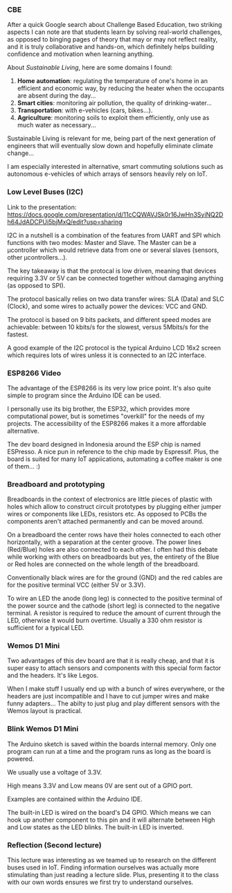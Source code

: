 ### CBE

After a quick Google search about Challenge Based Education, two striking aspects I can note are that students learn by solving real-world challenges, as opposed to binging pages of theory that may or may not reflect reality, and it is truly collaborative and hands-on, which definitely helps building confidence and motivation when learning anything.

About *Sustainable Living*, here are some domains I found:
1. **Home automation**: regulating the temperature of one's home in an efficient and economic way, by reducing the heater when the occupants are absent during the day...
2. **Smart cities**: monitoring air pollution, the quality of drinking-water...
3. **Transportation**: with e-vehicles (cars, bikes...).
4. **Agriculture**: monitoring soils to exploit them efficiently, only use as much water as necessary...

Sustainable Living is relevant for me, being part of the next generation of engineers that will eventually slow down and hopefully eliminate climate change...

I am especially interested in alternative, smart commuting solutions such as autonomous e-vehicles of which arrays of sensors heavily rely on IoT.

### Low Level Buses (I2C)

Link to the presentation: https://docs.google.com/presentation/d/11cCQWAVJSk0r16JwHn3SyiNQ2Dh64JdADCPUi5bjMxQ/edit?usp=sharing 

I2C in a nutshell is a combination of the features from UART and SPI which functions with two modes: Master and Slave. The Master can be a µcontroller which would retrieve data from one or several slaves (sensors, other µcontrollers...).

The key takeaway is that the protocal is low driven, meaning that devices requiring 3.3V or 5V can be connected together without damaging anything (as opposed to SPI).

The protocol basically relies on two data transfer wires: SLA (Data) and SLC (Clock), and some wires to actually power the devices: VCC and GND.

The protocol is based on 9 bits packets, and different speed modes are achievable: between 10 kbits/s for the slowest, versus 5Mbits/s for the fastest.

A good example of the I2C protocol is the typical Arduino LCD 16x2 screen which requires lots of wires unless it is connected to an I2C interface.

### ESP8266 Video

The advantage of the ESP8266 is its very low price point. It's also quite simple to program since the Arduino IDE can be used.

I personally use its big brother, the ESP32, which provides more computational power, but is sometimes "overkill" for the needs of my projects. The accessibility of the ESP8266 makes it a more affordable alternative.

The dev board designed in Indonesia around the ESP chip is named ESPresso. A nice pun in reference to the chip made by Espressif. Plus, the board is suited for many IoT appiications, automating a coffee maker is one of them... :)


### Breadboard and prototyping

Breadboards in the context of electronics are little pieces of plastic with holes which allow to construct circuit prototypes by plugging either jumper wires or components like LEDs, resistors etc. As opposed to PCBs the components aren't attached permanently and can be moved around.

On a breadboard the center rows have their holes connected to each other horizontally, with a separation at the center groove. The power lines (Red/Blue) holes are also connected to each other. I often had this debate while working with others on breadboards but yes, the entirety of the Blue or Red holes are connected on the whole length of the breadboard.

Conventionally black wires are for the ground (GND) and the red cables are for the positive terminal VCC (either 5V or 3.3V).

To wire an LED the anode (long leg) is connected to the positive terminal of the power source and the cathode (short leg) is connected to the negative terminal. A resistor is required to reduce the amount of current through the LED, otherwise it would burn overtime. Usually a 330 ohm resistor is sufficient for a typical LED.


### Wemos D1 Mini

Two advantages of this dev board are that it is really cheap, and that it is super easy to attach sensors and components with this special form factor and the headers. It's like Legos.

When I make stuff I usually end up with a bunch of wires everywhere, or the headers are just incompatible and I have to cut jumper wires and make funny adapters... The abilty to just plug and play different sensors with the Wemos layout is practical.

### Blink Wemos D1 Mini

The Arduino sketch is saved within the boards internal memory. Only one program can run at a time and the program runs as long as the board is powered.

We usually use a voltage of 3.3V.

High means 3.3V and Low means 0V are sent out of a GPIO port.

Examples are contained within the Arduino IDE.

The built-in LED is wired on the board's D4 GPIO. Which means we can hook up another component to this pin and it will alternate between High and Low states as the LED blinks. The built-in LED is inverted.

### Reflection (Second lecture)

This lecture was interesting as we teamed up to research on the different buses used in IoT. Finding information ourselves was actually more stimulating than just reading a lecture slide. Plus, presenting it to the class with our own words ensures we first try to understand ourselves.